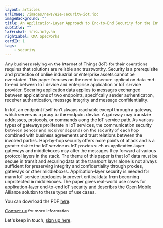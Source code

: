 ```yaml
---
layout: articles
urlImage: /images/news/e2e-security-iot.jpg
imageBackground: ""
title: An Application-Layer Approach to End-to-End Security for the Internet of Things
subtitle: ""
leftLabel: 2019-July-30
rightLabel: OMA SpecWorks
cardID: 1
tags: 
    - security
---
```


Any business relying on the Internet of Things (IoT) for their operations requires that solutions are reliable and trustworthy. Security is a prerequisite and protection of online industrial or enterprise assets cannot be overstated. This paper focuses on the need to secure application data end-to-end between IoT device and enterprise application or IoT service provider. Securing application data applies to messages exchanged between applications of two endpoints, specifically sender authentication, receiver authentication, message integrity and message confidentiality. 
<!--more-->
In IoT, an endpoint itself isn’t always reachable except through a gateway, which serves as a proxy to the endpoint device. A gateway may translate addresses, protocols, or commands along the IoT service path. As various types of gateways proliferate in IoT services, the communication security between sender and receiver depends on the security of each hop combined with business agreements and trust relations between the involved parties. Hop-by-hop security offers more points of attack and is a greater risk to the IoT service as IoT proxies such as application-layer gateways and middleboxes may alter the messages they forward at various protocol layers in the stack. The theme of this paper is that IoT data must be secure in transit and securing data at the transport layer alone is not always sufficient for preserving integrity and confidentiality through proxies, gateways or other middleboxes. Application-layer security is needed for many IoT service topologies to prevent critical data from becoming unprotected in middleboxes. The paper gives real-world use cases for application-layer end-to-end IoT security and describes the Open Mobile Alliance solution to these types of use cases.

You can download the PDF [here](https://www.openmobilealliance.org/documents/whitepapers/OMA-WP-e2e_Sec_IoT-20191024-A.pdf).

[Contact us](https://omaspecworks.org/contact-us/) for more information.

Let's keep in touch, [sign up here](https://account.openmobilealliance.org/AccountCreation/GetAccount.asp).


